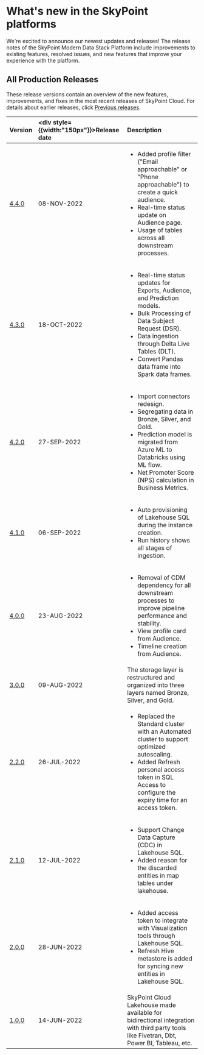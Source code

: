 # What's new in the SkyPoint platformsWe're excited to announce our newest updates and releases! The release notes of the SkyPoint Modern Data Stack Platform include improvements to existing features, resolved issues, and new features that improve your experience with the platform.## All Production ReleasesThese release versions contain an overview of the new features, improvements, and fixes in the most recent releases of SkyPoint Cloud. For details about earlier releases, click [Previous releases](whats-new-skypoint.md).|Version|<div style={{width:"150px"}}>Release date</div>|Description|| :- | :- | :- ||[4.4.0](v4.4.0.md)|08-NOV-2022|<ul><li> Added profile filter ("Email approachable" or "Phone approachable") to create a quick audience.</li> <li> Real-time status update on Audience page.</li> <li> Usage of tables across all downstream processes.</li></ul> ||[4.3.0](v4.3.0.md)|18-OCT-2022|<ul><li> Real-time status updates for Exports, Audience, and Prediction models.</li> <li> Bulk Processing of Data Subject Request (DSR).</li> <li> Data ingestion through Delta Live Tables (DLT).</li> <li> Convert Pandas data frame into Spark data frames.</li></ul> ||[4.2.0](v4.2.0.md)|27-SEP-2022|<ul><li> Import connectors redesign. </li><li> Segregating data in Bronze, Silver, and Gold.</li> <li> Prediction model is migrated from Azure ML to Databricks using ML flow. </li><li> Net Promoter Score (NPS) calculation in Business Metrics.</li></ul> ||[4.1.0](v4.1.0.md)|06-SEP-2022|<ul><li> Auto provisioning of Lakehouse SQL during the instance creation. </li><li> Run history shows all stages of ingestion.</li></ul>||[4.0.0](v4.0.0.md)|23-AUG-2022|<ul><li> Removal of CDM dependency for all downstream processes to improve pipeline performance and stability.</li> <li> View profile card from Audience.</li> <li> Timeline creation from Audience.</li></ul>||[3.0.0](v3.0.0.md)|09-AUG-2022|The storage layer is restructured and organized into three layers named Bronze, Silver, and Gold.|[2.2.0](v2.2.0.md)|26-JUL-2022|<ul><li>Replaced the Standard cluster with an Automated cluster to support optimized autoscaling.</li> <li>Added Refresh personal access token in SQL Access to configure the expiry time for an access token.</li></ul>||[2.1.0](v2.1.0.md)|12-JUL-2022|<ul><li>Support Change Data Capture (CDC) in Lakehouse SQL.</li> <li>Added reason for the discarded entities in map tables under lakehouse. </li></ul>||[2.0.0](v2.0.0.md)|28-JUN-2022|<ul><li>Added access token to integrate with Visualization tools through Lakehouse SQL.</li><li>Refresh Hive metastore is added for syncing new entities in Lakehouse SQL.</li></ul>||[1.0.0](v1.0.0.md)|14-JUN-2022|SkyPoint Cloud Lakehouse made available for bidirectional integration with third party tools like Fivetran, Dbt, Power BI, Tableau, etc.|